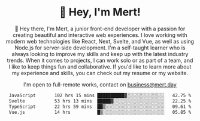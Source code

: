 <div align="center">
  <h1 align="center">👋 Hey, I'm Mert! </h1>
<p>
 🎉 Hey there, I'm Mert, a junior front-end developer with a passion for creating beautiful and interactive web experiences. I love working with modern web technologies like React, Next, Svelte, and Vue, as well as using Node.js for server-side development. I'm a self-taught learner who is always looking to improve my skills and keep up with the latest industry trends. When it comes to projects, I can work solo or as part of a team, and I like to keep things fun and collaborative. If you'd like to learn more about my experience and skills, you can check out my resume or my website.
</p>

  I'm open to full-remote works, contact on [business@mert.day](mailto:business@mert.day) 
  
<!--START_SECTION:waka-->

```txt
JavaScript       102 hrs 15 mins ██████████▓░░░░░░░░░░░░░░   42.75 %
Svelte           53 hrs 13 mins  █████▓░░░░░░░░░░░░░░░░░░░   22.25 %
TypeScript       22 hrs 59 mins  ██▒░░░░░░░░░░░░░░░░░░░░░░   09.61 %
Vue.js           14 hrs          █▒░░░░░░░░░░░░░░░░░░░░░░░   05.85 %
```

<!--END_SECTION:waka-->
